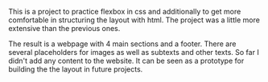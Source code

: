 This is a project to practice flexbox in css and additionally to get more comfortable in structuring the layout with html. The project was a little more extensive than the previous ones.

The result is a webpage with 4 main sections and a footer. There are several placeholders for images as well as subtexts and other texts. So far I didn't add any content to the website. It can be seen as a prototype for building the the layout in future projects.
